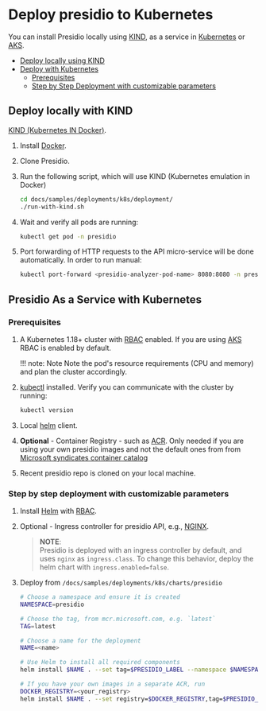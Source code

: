 # Deploy presidio to Kubernetes

You can install Presidio locally using [KIND](https://github.com/kubernetes-sigs/kind), as a service in [Kubernetes](https://kubernetes.io/) or [AKS](https://docs.microsoft.com/en-us/azure/aks/intro-kubernetes).

- [Deploy locally using KIND](#deploy-locally-with-kind)
- [Deploy with Kubernetes](#presidio-as-a-service-with-kubernetes)
  - [Prerequisites](#prerequisites)
  - [Step by Step Deployment with customizable parameters](#step-by-step-deployment-with-customizable-parameters)

## Deploy locally with KIND

[KIND (Kubernetes IN Docker)](https://github.com/kubernetes-sigs/kind).

1. Install [Docker](https://docs.docker.com/install/).

2. Clone Presidio.

3. Run the following script, which will use KIND (Kubernetes emulation in Docker)

   ```sh
   cd docs/samples/deployments/k8s/deployment/
   ./run-with-kind.sh
   ```

4. Wait and verify all pods are running:

   ```sh
   kubectl get pod -n presidio
   ```

5. Port forwarding of HTTP requests to the API micro-service will be done automatically. In order to run manual:

   ```sh
   kubectl port-forward <presidio-analyzer-pod-name> 8080:8080 -n presidio
   ```

## Presidio As a Service with Kubernetes

### Prerequisites

1. A Kubernetes 1.18+ cluster with [RBAC](https://kubernetes.io/docs/reference/access-authn-authz/rbac/) enabled. If you are using [AKS](https://docs.microsoft.com/en-us/azure/aks/intro-kubernetes) RBAC is enabled by default.

   !!! note: Note
      Note the pod's resource requirements (CPU and memory) and plan the cluster accordingly.

2. [kubectl](https://kubernetes.io/docs/reference/kubectl/overview/) installed. Verify you can communicate with the cluster by running:

     ```sh
     kubectl version
     ```

3. Local [helm](https://helm.sh/) client.
4. **Optional** - Container Registry - such as [ACR](https://docs.microsoft.com/en-us/azure/container-registry/container-registry-intro). Only needed if you are using your own presidio images and not the default ones from from [Microsoft syndicates container catalog](https://azure.microsoft.com/en-in/blog/microsoft-syndicates-container-catalog/)
5. Recent presidio repo is cloned on your local machine.

### Step by step deployment with customizable parameters

1. Install [Helm](https://github.com/kubernetes/helm) with [RBAC](https://github.com/kubernetes/helm/blob/master/docs/rbac.md#tiller-and-role-based-access-control).

2. Optional - Ingress controller for presidio API, e.g., [NGINX](https://docs.microsoft.com/en-us/azure/aks/ingress-tls).

   > **NOTE**:  
   > Presidio is deployed with an ingress controller by default, and uses `nginx` as `ingress.class`.  To change
   > this behavior, deploy the helm chart with `ingress.enabled=false`.

3. Deploy from `/docs/samples/deployments/k8s/charts/presidio`

   ```sh
   # Choose a namespace and ensure it is created
   NAMESPACE=presidio

   # Choose the tag, from mcr.microsoft.com, e.g. `latest`
   TAG=latest

   # Choose a name for the deployment
   NAME=<name>

   # Use Helm to install all required components
   helm install $NAME . --set tag=$PRESIDIO_LABEL --namespace $NAMESPACE

   # If you have your own images in a separate ACR, run
   DOCKER_REGISTRY=<your_registry>
   helm install $NAME . --set registry=$DOCKER_REGISTRY,tag=$PRESIDIO_LABEL . --namespace $NAMESPACE
   ```
